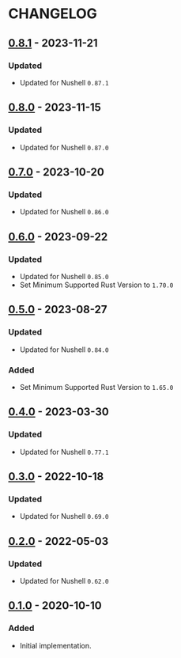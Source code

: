 # CHANGELOG

## [0.8.1] - 2023-11-21

### Updated

* Updated for Nushell `0.87.1`

## [0.8.0] - 2023-11-15

### Updated

* Updated for Nushell `0.87.0`

## [0.7.0] - 2023-10-20

### Updated

* Updated for Nushell `0.86.0`

## [0.6.0] - 2023-09-22

### Updated

* Updated for Nushell `0.85.0`
* Set Minimum Supported Rust Version to `1.70.0`

## [0.5.0] - 2023-08-27

### Updated

* Updated for Nushell `0.84.0`

### Added

* Set Minimum Supported Rust Version to `1.65.0`

## [0.4.0] - 2023-03-30

### Updated

* Updated for Nushell `0.77.1`

## [0.3.0] - 2022-10-18

### Updated

* Updated for Nushell `0.69.0`

## [0.2.0] - 2022-05-03

### Updated

* Updated for Nushell `0.62.0`

## [0.1.0] - 2020-10-10

### Added

* Initial implementation.

[Unreleased]: https://github.com/bluk/nu_plugin_from_bencode/compare/v0.8.1...HEAD
[0.8.1]: https://github.com/bluk/nu_plugin_from_bencode/compare/v0.8.0...v0.8.1
[0.8.0]: https://github.com/bluk/nu_plugin_from_bencode/compare/v0.7.0...v0.8.0
[0.7.0]: https://github.com/bluk/nu_plugin_from_bencode/compare/v0.6.0...v0.7.0
[0.6.0]: https://github.com/bluk/nu_plugin_from_bencode/compare/v0.5.0...v0.6.0
[0.5.0]: https://github.com/bluk/nu_plugin_from_bencode/compare/v0.4.0...v0.5.0
[0.5.0]: https://github.com/bluk/nu_plugin_from_bencode/compare/v0.4.0...v0.5.0
[0.4.0]: https://github.com/bluk/nu_plugin_from_bencode/compare/v0.3.0...v0.4.0
[0.3.0]: https://github.com/bluk/nu_plugin_from_bencode/compare/v0.2.0...v0.3.0
[0.2.0]: https://github.com/bluk/nu_plugin_from_bencode/compare/v0.1.0...v0.2.0
[0.1.0]: https://github.com/bluk/nu_plugin_from_bencode/releases/tag/v0.1.0
